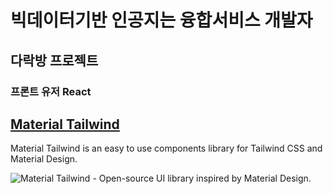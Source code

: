 # 빅데이터기반 인공지는 융합서비스 개발자
## 다락방 프로젝트 
### 프론트 유저 React



## [Material Tailwind](https://www.material-tailwind.com/) 

Material Tailwind is an easy to use components library for Tailwind CSS and Material Design.

![Material Tailwind - Open-source UI library inspired by Material Design.](https://user-images.githubusercontent.com/51070104/204787709-560342fd-7dfd-4bc3-8b86-14da44030a85.png) 

<br />
